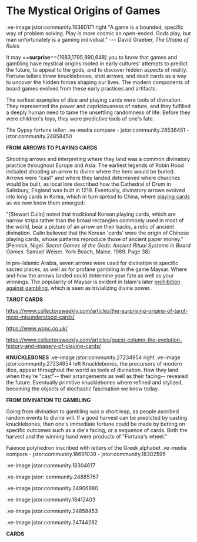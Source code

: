 # The Mystical Origins of Games


.ve-image jstor:community.18360171 right 
"A game is a bounded, specific way of problem solving. Play is more cosmic an open-ended. Gods play, but man unfortunately is a gaming individual." --- David Graeber, *The Utopia of Rules*

It may ==**surprise**=={1683,1795,990,648} you to know that games and gambling have mystical origins rooted in early cultures' attempts to predict the future, to appeal to the gods, and to discover hidden aspects of reality. Fortune tellers threw knucklebones, shot arrows, and dealt cards as a way to uncover the hidden forces shaping our lives. The modern components of board games evolved from these early practices and artifacts. 

The earliest examples of dice and playing cards were tools of divination. They represented the power and capriciousness of nature, and they fulfilled a deeply human need to tame the unsettling randomness of life. Before they were children's toys, they were predictive tools of one's fate. 


The Gypsy fortune teller: 
.ve-media compare
    - jstor:community.28536451
    - jstor:community.24858450



**FROM ARROWS TO PLAYING CARDS**

Shooting arrows and interpreting where they land was a common divinatory practice throughout Europe and Asia. The earliest legends of Robin Hood included shooting an arrow to divine where the hero would be buried. Arrows were "cast" and where they landed determined where churches would be built, as local lore described how the Cathedral of Drum in Salisbury, England was built in 1219. Eventually, divinatory arrows evolved into long cards in Korea, which in turn spread to China, where [playing cards](https://www.wopc.co.uk/china/) as we now know them emerged:

"[Stewart Culin] noted that traditional Korean playing cards, which are narrow strips rather than the broad rectangles commonly used in most of the world, bear a picture of an arrow on their backs, a relic of ancient divination. Culin believed that the Korean 'cards' were the origin of Chinese playing cards, whose patterns reproduce those of ancient paper money." 
[Pennick, Nigel. *Secret Games of the Gods: Ancient Ritual Systems in Board Games.* Samuel Weiser. York Beach, Maine. 1989. Page 38]

In pre-Islamic Arabia, seven arrows were used for divination in specific sacred places, as well as for profane gambling in the game Maysar. Where and how the arrows landed could determine your fate as well as your winnings. The popularity of Maysar is evident in Islam's later [prohibition against gambling](https://aims.education/maysir-and-games-of-chances-in-islam/), which is seen as trivializing divine power.



**TAROT CARDS**

https://www.collectorsweekly.com/articles/the-surprising-origins-of-tarot-most-misunderstood-cards/

https://www.wopc.co.uk/

https://www.collectorsweekly.com/articles/guest-column-the-evolution-history-and-imagery-of-playing-cards/



**KNUCKLEBONES**
.ve-image jstor:community.27234954 right
.ve-image jstor:community.27234954 left
Knucklebones, the precursors of modern dice, appear throughout the world as tools of divination. How they land when they're "cast"-- their arrangements as well as their facing-- revealed the future. Eventually primitive knucklebones where refined and stylized, becoming the objects of stochastic fascination we know today. 





**FROM DIVINATION TO GAMBLING**

Going from divination to gambling was a short leap, as people ascribed random events to divine will. If a good harvest can be predicted by casting knucklebones, then one's immediate fortune could be made by betting on specific outcomes such as a die's facing, or a sequence of cards. Both the harvest and the winning hand were products of "Fortuna's wheel."









Faience polyhedron inscribed with letters of the Greek alphabet
.ve-media compare
    - jstor:community.18691039
    - jstor:community.18302595


.ve-image jstor:community.18304617





.ve-image jstor: community.24885767



.ve-image jstor:community.24906680



.ve-image jstor:community.18412403

.ve-image jstor:community.24858453

.ve-image jstor:community.24744282




**CARDS**


